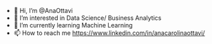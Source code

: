 - 👋 Hi, I’m @AnaOttavi
- 👀 I’m interested in Data Science/ Business Analytics
- 🌱 I’m currently learning Machine Learning
- 📫 How to reach me https://www.linkedin.com/in/anacarolinaottavi/


<!---
AnaOttavi/AnaOttavi is a ✨ special ✨ repository because its `README.md` (this file) appears on your GitHub profile.
You can click the Preview link to take a look at your changes.
--->
